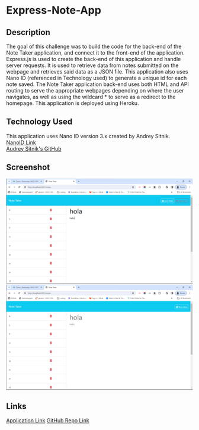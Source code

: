 # Express-Note-App

## Description
The goal of this challenge was to build the code for the back-end of the Note Taker application, and connect it to the front-end of the application. Express.js is used to create the back-end of this application and handle server requests. It is used to retrieve data from notes submitted on the webpage and retrieves said data as a JSON file. This application also uses Nano ID (referenced in Technology used) to generate a unique id for each note saved. The Note Taker application back-end uses both HTML and API routing to serve the appropriate webpages depending on where the user navigates, as well as using the wildcard * to serve as a redirect to the homepage. This application is deployed using Heroku.

## Technology Used
This application uses Nano ID version 3.x created by Andrey Sitnik.  
[NanoID Link](https://www.npmjs.com/package/nanoid)  
[Audrey Sitnik's GitHub](https://github.com/ai)

## Screenshot
![Image Link](./assets/Express-app-1.png)
![Image Link](./assets/Express-app-2.png)

## Links
[Application Link](https://damp-scrubland-88163-b13d83f88140.herokuapp.com/)
[GitHub Repo Link](https://github.com/sailorshy94/Express-Note-App)